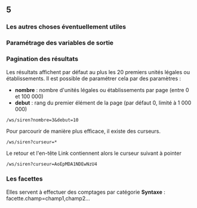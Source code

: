 <!-- .slide: class="chapter" -->
## 5
### Les autres choses éventuellement utiles





<!-- .slide: class="slide" -->
### Paramétrage des variables de sortie






<!-- .slide: class="slide" -->
### Pagination des résultats
Les résultats affichent par défaut au plus les 20 premiers unités légales ou établissements.
Il est possible de paramétrer cela par des paramètres : 
- **nombre** : nombre d'unités légales ou établissements par page (entre 0 et 100 000)
- **debut** : rang du premier élément de la page (par défaut 0, limité à 1 000 000) 
```
/ws/siren?nombre=3&debut=10
```
Pour parcourir de manière plus efficace, il existe des curseurs.
```
/ws/siren?curseur=*
```
Le retour et l'en-tête Link contiennent alors le curseur suivant à pointer
```
/ws/siren?curseur=AoEpMDA1NDEwNzU4
```





<!-- .slide: class="slide" -->
### Les facettes
Elles servent à effectuer des comptages par catégorie
**Syntaxe** : facette.champ=champ1,champ2...







